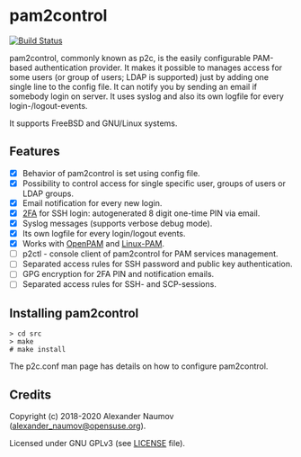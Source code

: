# pam2control
[![Build Status](https://travis-ci.org/alexander-naumov/pam2control.svg?branch=master)](https://travis-ci.org/alexander-naumov/pam2control)

pam2control, commonly known as p2c, is the easily configurable PAM-based
authentication provider.
It makes it possible to manages access for some users (or group of users;
LDAP is supported) just by adding one single line to the config file.
It can notify you by sending an email if somebody login on server.
It uses syslog and also its own logfile for every login-/logout-events.

It supports FreeBSD and GNU/Linux systems.

## Features
- [x] Behavior of pam2control is set using config file.
- [x] Possibility to control access for single specific user, groups of users or LDAP groups.
- [x] Email notification for every new login.
- [x] [2FA](https://en.wikipedia.org/wiki/Multi-factor_authentication) for SSH login: autogenerated 8 digit one-time PIN via email.
- [x] Syslog messages (supports verbose debug mode).
- [x] Its own logfile for every login/logout events.
- [x] Works with [OpenPAM](https://www.openpam.org/) and [Linux-PAM](http://www.linux-pam.org/).
- [ ] p2ctl - console client of pam2control for PAM services management.
- [ ] Separated access rules for SSH password and public key authentication.
- [ ] GPG encryption for 2FA PIN and notification emails.
- [ ] Separated access rules for SSH- and SCP-sessions.

## Installing pam2control
```
> cd src
> make
# make install
```
The p2c.conf man page has details on how to configure pam2control.

## Credits

Copyright (c) 2018-2020 Alexander Naumov (alexander_naumov@opensuse.org).

Licensed under GNU GPLv3 (see [LICENSE](https://github.com/alexander-naumov/pam2control/blob/master/LICENSE) file).
